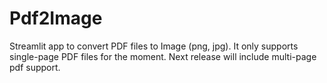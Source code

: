 # Pdf2Image
Streamlit app to convert PDF files to Image (png, jpg).
It only supports single-page PDF files for the moment. Next release will include multi-page pdf support.
